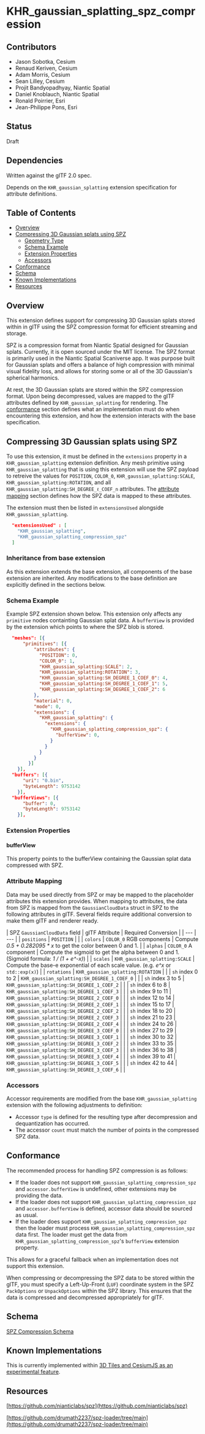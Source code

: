 # KHR\_gaussian\_splatting\_spz\_compression

## Contributors

- Jason Sobotka, Cesium
- Renaud Keriven, Cesium
- Adam Morris, Cesium
- Sean Lilley, Cesium
- Projit Bandyopadhyay, Niantic Spatial
- Daniel Knoblauch, Niantic Spatial
- Ronald Poirrier, Esri
- Jean-Philippe Pons, Esri

## Status

Draft

## Dependencies

Written against the glTF 2.0 spec.

Depends on the `KHR_gaussian_splatting` extension specification for attribute definitions.

## Table of Contents

- [Overview](#overview)
- [Compressing 3D Gaussian splats using SPZ](#compressing-3d-gaussian-splats-using-spz)
  - [Geometry Type](#geometry-type)
  - [Schema Example](#schema-example)
  - [Extension Properties](#extension-properties)
  - [Accessors](#accessors)
- [Conformance](#conformance)
- [Schema](#schema)
- [Known Implementations](#known-implementations)
- [Resources](#resources)

## Overview

This extension defines support for compressing 3D Gaussian splats stored within in glTF using the SPZ compression format for efficient streaming and storage.

SPZ is a compression format from Niantic Spatial designed for Gaussian splats. Currently, it is open sourced under the MIT license. The SPZ format is primarily used in the Niantic Spatial Scaniverse app. It was purpose built for Gaussian splats and offers a balance of high compression with minimal visual fidelity loss, and allows for storing some or all of the 3D Gaussian's spherical harmonics.

At rest, the 3D Gaussian splats are stored within the SPZ compression format. Upon being decompressed, values are mapped to the glTF attributes defined by `KHR_gaussian_splatting` for rendering. The [conformance](#conformance) section defines what an implementation must do when encountering this extension, and how the extension interacts with the base specification.

## Compressing 3D Gaussian splats using SPZ

To use this extension, it must be defined in the `extensions` property in a `KHR_gaussian_splatting` extension definition. Any mesh primitive using `KHR_gaussian_splatting` that is using this extension will use the SPZ payload to retreive the values for `POSITION`, `COLOR_0`, `KHR_gaussian_splatting:SCALE`, `KHR_gaussian_splatting:ROTATION`, and all `KHR_gaussian_splatting:SH_DEGREE_ℓ_COEF_n` attributes. The [attribute mapping](#attribute-mapping) section defines how the SPZ data is mapped to these attributes.

The extension must then be listed in `extensionsUsed` alongside `KHR_gaussian_splatting`.

```json
  "extensionsUsed" : [
    "KHR_gaussian_splatting",
    "KHR_gaussian_splatting_compression_spz"
  ]
```

### Inheritance from base extension

As this extension extends the base extension, all components of the base extension are inherited. Any modifications to the base definition are explicitly defined in the sections below.

### Schema Example

Example SPZ extension shown below. This extension only affects any `primitive` nodes containting Gaussian splat data. A `bufferView` is provided by the extension which points to where the SPZ blob is stored.

```json
  "meshes": [{
      "primitives": [{
          "attributes": {
            "POSITION": 0,
            "COLOR_0": 1,
            "KHR_gaussian_splatting:SCALE": 2,
            "KHR_gaussian_splatting:ROTATION": 3,
            "KHR_gaussian_splatting:SH_DEGREE_1_COEF_0": 4,
            "KHR_gaussian_splatting:SH_DEGREE_1_COEF_1": 5,
            "KHR_gaussian_splatting:SH_DEGREE_1_COEF_2": 6
          },
          "material": 0,
          "mode": 0,
          "extensions": {
            "KHR_gaussian_splatting": {
              "extensions": {
                "KHR_gaussian_splatting_compression_spz": {
                  "bufferView": 0,
                }
              }
            }
          }
        }]
    }],
  "buffers": [{
      "uri": "0.bin",
      "byteLength": 9753142
    }],
  "bufferViews": [{
      "buffer": 0,
      "byteLength": 9753142
    }],
```

### Extension Properties

#### bufferView

This property points to the bufferView containing the Gaussian splat data compressed with SPZ.

### Attribute Mapping

Data may be used directly from SPZ or may be mapped to the placeholder attributes this extension provides. When mapping to attributes, the data from SPZ is mapped from the `GaussianCloudData` struct in SPZ to the following attributes in glTF. Several fields require additional conversion to make them glTF and renderer ready.

| SPZ `GaussianCloudData` field | glTF Attribute | Required Conversion |
| --- | --- |
| `positions` | `POSITION` | |
| `colors` | `COLOR_0` RGB components | Compute _0.5 + 0.282095 * x_ to get the color between 0 and 1. |
| `alphas` | `COLOR_0` A component | Compute the sigmoid to get the alpha between 0 and 1. (Sigmoid formula: _1 / (1 + e^-x)_) |
| `scales` | `KHR_gaussian_splatting:SCALE` | Compute the base-e exponential of each scale value. (e.g. _e^x_ or `std::exp(x)`) |
| `rotations` | `KHR_gaussian_splatting:ROTATION` | |
| `sh` index 0 to 2 | `KHR_gaussian_splatting:SH_DEGREE_1_COEF_0` | |
| `sh` index 3 to 5 | `KHR_gaussian_splatting:SH_DEGREE_1_COEF_2` | |
| `sh` index 6 to 8 | `KHR_gaussian_splatting:SH_DEGREE_1_COEF_3` | |
| `sh` index 9 to 11 | `KHR_gaussian_splatting:SH_DEGREE_2_COEF_0` | |
| `sh` index 12 to 14 | `KHR_gaussian_splatting:SH_DEGREE_2_COEF_1` | |
| `sh` index 15 to 17 | `KHR_gaussian_splatting:SH_DEGREE_2_COEF_2` | |
| `sh` index 18 to 20 | `KHR_gaussian_splatting:SH_DEGREE_2_COEF_3` | |
| `sh` index 21 to 23 | `KHR_gaussian_splatting:SH_DEGREE_2_COEF_4` | |
| `sh` index 24 to 26 | `KHR_gaussian_splatting:SH_DEGREE_3_COEF_0` | |
| `sh` index 27 to 29 | `KHR_gaussian_splatting:SH_DEGREE_3_COEF_1` | |
| `sh` index 30 to 32 | `KHR_gaussian_splatting:SH_DEGREE_3_COEF_2` | |
| `sh` index 33 to 35 | `KHR_gaussian_splatting:SH_DEGREE_3_COEF_3` | |
| `sh` index 36 to 38 | `KHR_gaussian_splatting:SH_DEGREE_3_COEF_4` | |
| `sh` index 39 to 41 | `KHR_gaussian_splatting:SH_DEGREE_3_COEF_5` | |
| `sh` index 42 to 44 | `KHR_gaussian_splatting:SH_DEGREE_3_COEF_6` | |

### Accessors

Accessor requirements are modified from the base `KHR_gaussian_splatting` extension with the following adjustments to definition:

 - Accessor `type` is defined for the resulting type after decompression and dequantization has occurred.
 - The accessor `count` must match the number of points in the compressed SPZ data.

## Conformance

The recommended process for handling SPZ compression is as follows:

- If the loader does not support `KHR_gaussian_splatting_compression_spz` and `accessor.bufferView` is undefined, other extensions may be providing the data.
- If the loader does not support `KHR_gaussian_splatting_compression_spz` and `accessor.bufferView` is defined, accessor data should be sourced as usual.
- If the loader does support `KHR_gaussian_splatting_compression_spz` then the loader must process `KHR_gaussian_splatting_compression_spz` data first. The loader must get the data from `KHR_gaussian_splatting_compression_spz`'s `bufferView` extension property.

This allows for a graceful fallback when an implementation does not support this extension.
  
When compressing or decompressing the SPZ data to be stored within the glTF, you must specify a Left-Up-Front (`LUF`) coordinate system in the SPZ `PackOptions` or `UnpackOptions` within the SPZ library. This ensures that the data is compressed and decompressed appropriately for glTF.

## Schema

[SPZ Compression Schema](./schema/mesh.primitive.KHR_gaussian_splatting_compression_spz.schema.json)

## Known Implementations

This is currently implemented within [3D Tiles and CesiumJS as an experimental feature](https://cesium.com/learn/cesiumjs/ref-doc/Cesium3DTileset.html?classFilter=3D).

## Resources

[https://github.com/nianticlabs/spz](https://github.com/nianticlabs/spz)

[https://github.com/drumath2237/spz-loader/tree/main](https://github.com/drumath2237/spz-loader/tree/main)
